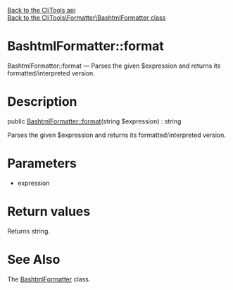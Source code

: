 [Back to the CliTools api](https://github.com/lingtalfi/CliTools/blob/master/doc/api/CliTools.md)<br>
[Back to the CliTools\Formatter\BashtmlFormatter class](https://github.com/lingtalfi/CliTools/blob/master/doc/api/CliTools/Formatter/BashtmlFormatter.md)


BashtmlFormatter::format
================



BashtmlFormatter::format — Parses the given $expression and returns its formatted/interpreted version.




Description
================


public [BashtmlFormatter::format](https://github.com/lingtalfi/CliTools/blob/master/doc/api/CliTools/Formatter/BashtmlFormatter/format.md)(string $expression) : string




Parses the given $expression and returns its formatted/interpreted version.




Parameters
================


- expression

    


Return values
================

Returns string.







See Also
================

The [BashtmlFormatter](https://github.com/lingtalfi/CliTools/blob/master/doc/api/CliTools/Formatter/BashtmlFormatter.md) class.
